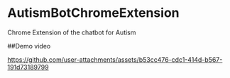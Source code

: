 # AutismBotChromeExtension
Chrome Extension of the chatbot for Autism

##Demo video



https://github.com/user-attachments/assets/b53cc476-cdc1-414d-b567-191d73189799

